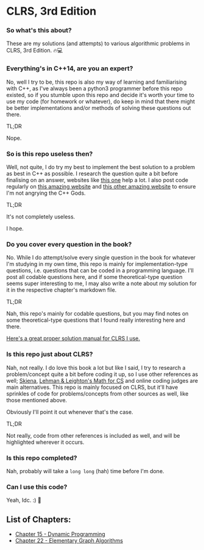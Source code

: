 # CLRS, 3rd Edition

### So what's this about?
These are my solutions (and attempts) to various algorithmic problems in CLRS, 3rd Edition. 🔥💻

### Everything's in C++14, are you an expert?
No, well I try to be, this repo is also my way of learning and familiarising with C++, as I've always been a python3 programmer before this repo existed, so if you stumble upon this repo and decide it's worth your time to use my code (for homework or whatever), do keep in mind that there might be better implementations and/or methods of solving these questions out there.

TL;DR

Nope.

### So is this repo useless then?
Well, not quite, I do try my best to implement the best solution to a problem as best in C++ as possible. I research the question quite a bit before finalising on an answer, websites like [this one](https://cs.stackexchange.com/help/on-topic) help a lot. I also post code regularly on [this amazing website](https://stackoverflow.com/help/on-topic) and [this other amazing website](https://codereview.stackexchange.com/help/on-topic) to ensure I'm not angrying the C++ Gods.

TL;DR

It's not completely useless.

I hope.

### Do you cover every question in the book?
No. While I do attempt/solve every single question in the book for whatever I'm studying in my own time, this repo is mainly for implementation-type questions, i.e. questions that can be coded in a programming language. I'll post all codable questions here, and if some theoretical-type question seems super interesting to me, I may also write a note about my solution for it in the respective chapter's markdown file.

TL;DR

Nah, this repo's mainly for codable questions, but you may find notes on some theoretical-type questions that I found really interesting here and there.

[Here's a great proper solution manual for CLRS I use.](http://sites.math.rutgers.edu/~ajl213/CLRS/CLRS.html)

### Is this repo just about CLRS?
Nah, not really. I do love this book a lot but like I said, I try to research a problem/concept quite a bit before coding it up, so I use other references as well; [Skiena](http://mimoza.marmara.edu.tr/~msakalli/cse706_12/SkienaTheAlgorithmDesignManual.pdf), [Lehman & Leighton's Math for CS](https://courses.csail.mit.edu/6.042/spring17/mcs.pdf) and online coding judges are main alternatives. This repo is mainly focused on CLRS, but it'll have sprinkles of code for problems/concepts from other sources as well, like those mentioned above.

Obviously I'll point it out whenever that's the case.

TL;DR

Not really, code from other references is included as well, and will be highlighted wherever it occurs.

### Is this repo completed?
Nah, probably will take a `long long` (hah) time before I'm done.

### Can I use this code?
Yeah, Idc. :) 🎉

## List of Chapters:

- [Chapter 15 - Dynamic Programming](https://github.com/pranjalverma/CLRS/tree/master/15.%20Dynamic%20Programming)
- [Chapter 22 - Elementary Graph Algorithms](https://github.com/pranjalverma/CLRS/tree/master/22.%20Elementary%20Graph%20Algorithms)
